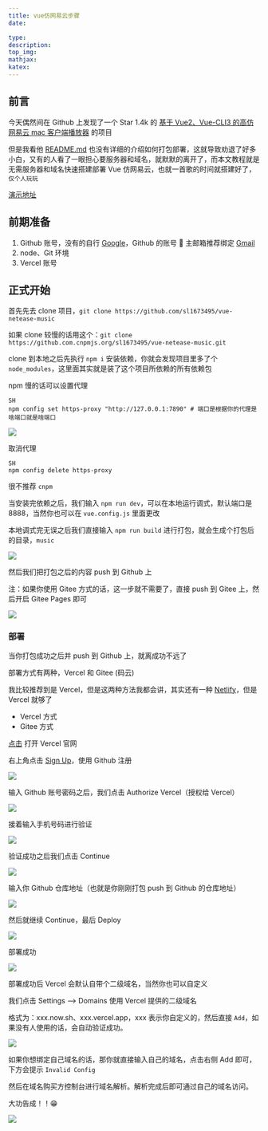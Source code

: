 ```yaml
---
title: vue仿网易云步骤
date:

type:
description:
top_img:
mathjax:
katex:
---
```


## 前言

今天偶然间在 Github 上发现了一个 Star 1.4k 的 [基于 Vue2、Vue-CLI3 的高仿网易云 mac 客户端播放器](https://github.com/sl1673495/vue-netease-music) 的项目

但是我看他 [README.md](https://github.com/sl1673495/vue-netease-music/blob/master/README.md) 也没有详细的介绍如何打包部署，这就导致劝退了好多小白，又有的人看了一眼担心要服务器和域名，就默默的离开了，而本文教程就是无需服务器和域名快速搭建部署 Vue 仿网易云，也就一首歌的时间就搭建好了，`仅个人玩玩`

[ 演示地址](https://music.imzjw.cn/)

## 前期准备

1. Github 账号，没有的自行 [Google](https://www.google.com/)，Github 的账号 📧 主邮箱推荐绑定 [Gmail](https://mail.google.com/)
2. node、Git 环境
3. Vercel 账号

## 正式开始

首先先去 clone 项目，`git clone https://github.com/sl1673495/vue-netease-music`

如果 clone 较慢的话用这个：`git clone https://github.com.cnpmjs.org/sl1673495/vue-netease-music.git`

clone 到本地之后先执行 `npm i` 安装依赖，你就会发现项目里多了个 `node_modules`，这里面其实就是装了这个项目所依赖的所有依赖包

npm 慢的话可以设置代理

```
SH
npm config set https-proxy "http://127.0.0.1:7890" # 端口是根据你的代理是啥端口就是啥端口
```

[![](https://cdn.jsdelivr.net/gh/zjwo/img/houduan/vue/image-20201228141202222.webp#align=left&display=inline&height=164&margin=%5Bobject%20Object%5D&originHeight=164&originWidth=885&status=done&style=none&width=885)](https://cdn.jsdelivr.net/gh/zjwo/img/houduan/vue/image-20201228141202222.webp)

取消代理

```
SH
npm config delete https-proxy
```

很不推荐 `cnpm`

当安装完依赖之后，我们输入 `npm run dev`，可以在本地运行调式，默认端口是 8888，当然你也可以在 `vue.config.js` 里面更改

本地调式完无误之后我们直接输入 `npm run build` 进行打包，就会生成个打包后的目录，`music`

[![](https://cdn.jsdelivr.net/gh/zjwo/img/houduan/vue/image-20201228142107290.webp#align=left&display=inline&height=450&margin=%5Bobject%20Object%5D&originHeight=450&originWidth=1071&status=done&style=none&width=1071)](https://cdn.jsdelivr.net/gh/zjwo/img/houduan/vue/image-20201228142107290.webp)

然后我们把打包之后的内容 push 到 Github 上

注：如果你使用 Gitee 方式的话，这一步就不需要了，直接 push 到 Gitee 上，然后开启 Gitee Pages 即可

[![](https://cdn.jsdelivr.net/gh/zjwo/img/houduan/vue/image-20201228145035546.webp#align=left&display=inline&height=582&margin=%5Bobject%20Object%5D&originHeight=582&originWidth=1203&status=done&style=none&width=1203)](https://cdn.jsdelivr.net/gh/zjwo/img/houduan/vue/image-20201228145035546.webp)

### 部署

当你打包成功之后并 push 到 Github 上，就离成功不远了

部署方式有两种，Vercel 和 Gitee (码云)

我比较推荐到是 Vercel，但是这两种方法我都会讲，其实还有一种 [Netlify](https://www.netlify.com/)，但是 Vercel 就够了

- Vercel 方式
- Gitee 方式

[点击](https://vercel.com/) 打开 Vercel 官网

右上角点击 [Sign Up](https://vercel.com/signup)，使用 Github 注册

[![](https://cdn.jsdelivr.net/gh/zjwo/img/houduan/vue/image-20201228144101989.webp#align=left&display=inline&height=635&margin=%5Bobject%20Object%5D&originHeight=635&originWidth=1487&status=done&style=none&width=1487)](https://cdn.jsdelivr.net/gh/zjwo/img/houduan/vue/image-20201228144101989.webp)

输入 Github 账号密码之后，我们点击 Authorize Vercel（授权给 Vercel）

[![](https://cdn.jsdelivr.net/gh/zjwo/img/houduan/vue/image-20201228144223350.webp#align=left&display=inline&height=834&margin=%5Bobject%20Object%5D&originHeight=834&originWidth=1419&status=done&style=none&width=1419)](https://cdn.jsdelivr.net/gh/zjwo/img/houduan/vue/image-20201228144223350.webp)

接着输入手机号码进行验证

[![](https://cdn.jsdelivr.net/gh/zjwo/img/houduan/vue/image-20201228144428702.webp#align=left&display=inline&height=470&margin=%5Bobject%20Object%5D&originHeight=470&originWidth=1071&status=done&style=none&width=1071)](https://cdn.jsdelivr.net/gh/zjwo/img/houduan/vue/image-20201228144428702.webp)

验证成功之后我们点击 Continue

[![](https://cdn.jsdelivr.net/gh/zjwo/img/houduan/vue/image-20201228144838966.webp#align=left&display=inline&height=542&margin=%5Bobject%20Object%5D&originHeight=542&originWidth=1614&status=done&style=none&width=1614)](https://cdn.jsdelivr.net/gh/zjwo/img/houduan/vue/image-20201228144838966.webp)

输入你 Github 仓库地址（也就是你刚刚打包 push 到 Github 的仓库地址）

[![](https://cdn.jsdelivr.net/gh/zjwo/img/houduan/vue/image-20201228144858933.webp#align=left&display=inline&height=446&margin=%5Bobject%20Object%5D&originHeight=446&originWidth=1117&status=done&style=none&width=1117)](https://cdn.jsdelivr.net/gh/zjwo/img/houduan/vue/image-20201228144858933.webp)

然后就继续 Continue，最后 Deploy

[![](https://cdn.jsdelivr.net/gh/zjwo/img/houduan/vue/image-20201228145822068.webp#align=left&display=inline&height=743&margin=%5Bobject%20Object%5D&originHeight=743&originWidth=1784&status=done&style=none&width=1784)](https://cdn.jsdelivr.net/gh/zjwo/img/houduan/vue/image-20201228145822068.webp)

部署成功

[![](https://cdn.jsdelivr.net/gh/zjwo/img/houduan/vue/image-20201228145943215.webp#align=left&display=inline&height=869&margin=%5Bobject%20Object%5D&originHeight=869&originWidth=1610&status=done&style=none&width=1610)](https://cdn.jsdelivr.net/gh/zjwo/img/houduan/vue/image-20201228145943215.webp)

部署成功后 Vercel 会默认自带个二级域名，当然你也可以自定义

我们点击 Settings –> Domains 使用 Vercel 提供的二级域名

格式为：xxx.now.sh、xxx.vercel.app，xxx 表示你自定义的，然后直接 `Add`，如果没有人使用的话，会自动验证成功。

[![](https://cdn.jsdelivr.net/gh/zjwo/img/houduan/vue/image-20201228150428825.webp#align=left&display=inline&height=713&margin=%5Bobject%20Object%5D&originHeight=713&originWidth=1340&status=done&style=none&width=1340)](https://cdn.jsdelivr.net/gh/zjwo/img/houduan/vue/image-20201228150428825.webp)

如果你想绑定自己域名的话，那你就直接输入自己的域名，点击右侧 Add 即可，下方会提示 `Invalid Config`

然后在域名购买方控制台进行域名解析。解析完成后即可通过自己的域名访问。

大功告成！！😁

[![](https://cdn.jsdelivr.net/gh/zjwo/img/houduan/vue/image-20201228150617547.webp#align=left&display=inline&height=905&margin=%5Bobject%20Object%5D&originHeight=905&originWidth=1884&status=done&style=none&width=1884)](https://cdn.jsdelivr.net/gh/zjwo/img/houduan/vue/image-20201228150617547.webp)
